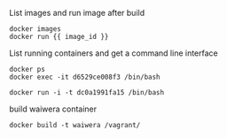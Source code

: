 
List images and run image after build

```
docker images
docker run {{ image_id }}
```

List running containers and get a command line interface

```
docker ps
docker exec -it d6529ce008f3 /bin/bash
```

```
docker run -i -t dc0a1991fa15 /bin/bash
```

build waiwera container
```
docker build -t waiwera /vagrant/
```
